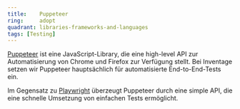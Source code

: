 ```yaml
---
title:    Puppeteer  
ring:     adopt  
quadrant: libraries-frameworks-and-languages
tags: [Testing]
---
```


[Puppeteer][puppeteer] ist eine JavaScript-Library, die eine high-level API zur Automatisierung von Chrome und Firefox zur Verfügung stellt. Bei Inventage setzen wir Puppeteer hauptsächlich für automatisierte End-to-End-Tests ein.

Im Gegensatz zu [Playwright][playwright] überzeugt Puppeteer durch eine simple API, die eine schnelle Umsetzung von einfachen Tests ermöglicht.

[puppeteer]: https://pptr.dev
[playwright]: /tools/playwright
